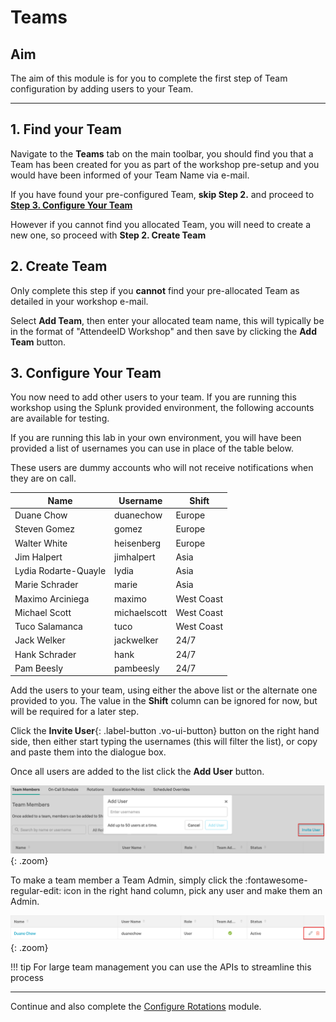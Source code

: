 # Teams

## Aim

The aim of this module is for you to complete the first step of Team configuration by adding users to your Team.

---

## 1. Find your Team

Navigate to the **Teams** tab on the main toolbar, you should find you that a Team has been created for you as part of the workshop pre-setup and you would have been informed of your Team Name via e-mail.

If you have found your pre-configured Team, **skip Step 2.** and proceed to [**Step 3. Configure Your Team**](../team/#3-configure-your-team)

However if you cannot find you allocated Team, you will need to create a new one, so proceed with **Step 2. Create Team**

## 2. Create Team

Only complete this step if you **cannot** find your pre-allocated Team as detailed in your workshop e-mail.

Select **Add Team**, then enter your allocated team name, this will typically be in the format of "AttendeeID Workshop" and then save by clicking the **Add Team** button.

## 3. Configure Your Team

You now need to add other users to your team.  If you are running this workshop using the Splunk provided environment, the following accounts are available for testing.

If you are running this lab in your own environment, you will have been provided a list of usernames you can use in place of the table below.

These users are dummy accounts who will not receive notifications when they are on call.

| Name                 | Username     | Shift      |
| -------------------- | ------------ | ---------- |
| Duane Chow           | duanechow    | Europe     |
| Steven Gomez         | gomez        | Europe     |
| Walter White         | heisenberg   | Europe     |
| Jim Halpert          | jimhalpert   | Asia       |
| Lydia Rodarte-Quayle | lydia        | Asia       |
| Marie Schrader       | marie        | Asia       |
| Maximo Arciniega     | maximo       | West Coast |
| Michael Scott        | michaelscott | West Coast |
| Tuco Salamanca       | tuco         | West Coast |
| Jack Welker          | jackwelker   | 24/7       |
| Hank Schrader        | hank         | 24/7       |
| Pam Beesly           | pambeesly    | 24/7       |

Add the users to your team, using either the above list or the alternate one provided to you. The value in the **Shift** column can be ignored for now, but will be required for a later step.

Click the **Invite User**{: .label-button .vo-ui-button} button on the right hand side, then either start typing the usernames (this will filter the list), or copy and paste them into the dialogue box.

Once all users are added to the list click the **Add User** button.

![Add Team Members](../../images/oncall/add-team-members.png){: .zoom}

To make a team member a Team Admin, simply click the :fontawesome-regular-edit: icon in the right hand column, pick any user and make them an Admin.

![Add Admin](../../images/oncall/team-admin.png){: .zoom}

!!! tip
    For large team management you can use the APIs to streamline this process

---
Continue and also complete the [Configure Rotations](../rotations/) module.
